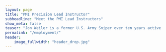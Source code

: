 ```yaml
---
layout: page
title: "PMI Precision Lead Instructor"
subheadline: "Meet the PMI Lead Instructors"
show_meta: false
teaser: "Jon Weiler is a former U.S. Army Sniper over ten years active experience working with precision long range cartridges ... "
permalink: "/employment/"
header:
    image_fullwidth: "header_drop.jpg"
---
```



